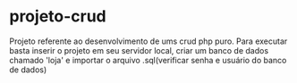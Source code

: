 # projeto-crud
Projeto referente ao desenvolvimento de ums crud php puro.
Para executar basta inserir o projeto em seu servidor local, criar um banco de dados chamado 'loja' e importar o arquivo .sql(verificar senha e usuário do banco de dados)
